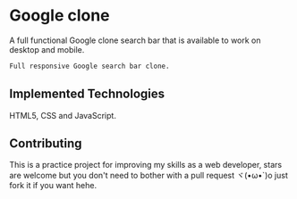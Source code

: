 # Google clone
A full functional Google clone search bar that is available to work on desktop and mobile.

```bash
Full responsive Google search bar clone.
```

## Implemented Technologies
HTML5, CSS and JavaScript.

## Contributing
This is a practice project for improving my skills as a web developer, stars are welcome but you don't need to bother with a pull request ヾ(•ω•`)o just fork it if you want hehe.

